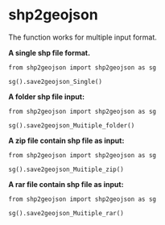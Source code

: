 # shp2geojson

The function works for multiple input format.

**A single shp file format.**

`from shp2geojson import shp2geojson as sg`

`sg().save2geojson_Single()`

**A folder shp file input:**

`from shp2geojson import shp2geojson as sg`

`sg().save2geojson_Muitiple_folder()`

**A zip file contain shp file as input:**

`from shp2geojson import shp2geojson as sg`

`sg().save2geojson_Muitiple_zip()`

**A rar file contain shp file as input:**

`from shp2geojson import shp2geojson as sg`

`sg().save2geojson_Muitiple_rar()`



